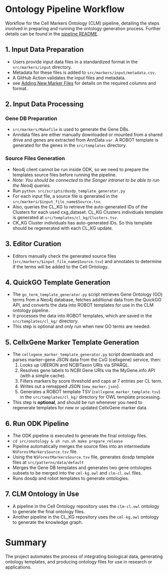 # Ontology Pipeline Workflow

Workflow for the Cell Markers Ontology (CLM) pipeline, detailing the steps involved in preparing and running the ontology generation process. Further details can be found in the [pipeline README](../src/ontology/README-run-pipeline.md).

## 1. Input Data Preparation
- Users provide input data files in a standardized format in the `src/markers/input` directory.
- Metadata for these files is added to `src/markers/input/metadata.csv`.
- A GitHub Action validates the input files and metadata.
- see [Adding New Marker Files](add_new_markers_quick.md) for details on the required columns and format.

## 2. Input Data Processing

### Gene DB Preparation

- `src/markers/Makefile` is used to generate the Gene DBs.
- Anndata files are either manually downloaded or mounted from a shared drive and genes are extracted from AnnData `var`. A ROBOT template is generated for the genes in the `src/templates` directory.

### Source Files Generation
- Neo4j client cannot be run inside ODK, so we need to prepare the templates source files before running the pipeline.
- _Note: You should be connected to the Sanger intranet to be able to run the Neo4j queries._
- Run `python src/scripts/dosdp_template_generator.py`
- For each input file, a source file is generated in the `src/markers/$input_file_name$Source.tsv`.
- Also, queries the CL_KG to retrieve the auto-generated IDs of the Clusters for each used cxg_dataset. CL_KG Clusters individuals template is generated at `src/templates/cl_kg/Clusters.tsv`. 
- CK_KG Cluster individuals has auto-generated IDs. So this template should be regenerated with each CL_KG update.

## 3. Editor Curation
- Editors manually check the generated source files (`src/markers/$input_file_name$Source.tsv`) and annotates to determine if the terms will be added to the Cell Ontology.

## 4. QuickGO Template Generation
- The `go_term_template_generator.py` script retrieves Gene Ontology (GO) terms from a Neo4j database, fetches additional data from the QuickGO API, and converts the data into ROBOT templates for use in the CLM ontology pipeline.
- It processes the data into ROBOT templates, which are saved in the `src/templates/cl_kg/` directory.
- This step is optional and only run when new GO terms are needed.

## 5. CellxGene Marker Template Generation
- The `cellxgene_marker_template_generator.py` script downloads and parses marker–gene JSON data from the CxG (cellxgene) service, then:
  1. Looks up UBERON and NCBITaxon URIs via SPARQL.  
  2. Resolves gene labels to NCBI Gene URIs via the MyGene.info API (with a simple cache).  
  3. Filters markers by score threshold and caps at 7 entries per CL term.  
  4. Writes out a remapped JSON (`new_marker.json`).  
  5. Generates a ROBOT template TSV (`cellxgene_marker_template.tsv`) in the `src/templates/cl_kg/` directory for OWL template processing.
- This step is **optional**, and should be run whenever you need to regenerate templates for new or updated CellxGene marker data.


## 6. Run ODK Pipeline

- The ODK pipeline is executed to generate the final ontology files.
- `cd src/onotology & sh run.sh make prepare_release`
- Pipeline automatically merges the source files into an intermediate `NSForestMarkersSource.tsv` file.
- Using the `NSForestMarkersSource.tsv` file, generates dosdp template files at `src/patterns/data/default`
- Merges the Gene DB templates and generates two gene ontologies subsets to be merged into the `cml-kg.owl` and `clm-cl.owl` files.
- Runs dosdp and robot templates to generate ontologies.

## 7. CLM Ontology in Use
- A pipeline in the Cell Ontology repository uses the `clm-cl.owl` ontology to generate the final ontology files.
- Another pipeline in the CL_KG repository uses the `cml-kg.owl` ontology to generate the knowledge graph.

# Summary
The project automates the process of integrating biological data, generating ontology templates, and producing ontology files for use in research or applications.